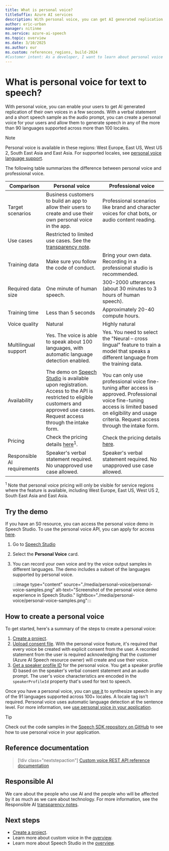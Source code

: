 ```yaml
---
title: What is personal voice?
titleSuffix: Azure AI services
description: With personal voice, you can get AI generated replication of your voice (or users of your application) in a few seconds.
author: eric-urban
manager: nitinme
ms.service: azure-ai-speech
ms.topic: overview
ms.date: 3/10/2025
ms.author: eur
ms.custom: references_regions, build-2024
#Customer intent: As a developer, I want to learn about personal voice for text to speech.
---
```


# What is personal voice for text to speech? 

With personal voice, you can enable your users to get AI generated replication of their own voices in a few seconds. With a verbal statement and a short speech sample as the audio prompt, you can create a personal voice for your users and allow them to generate speech in any of the more than 90 languages supported across more than 100 locales.

> [!NOTE]
> Personal voice is available in these regions: West Europe, East US, West US 2, South East Asia and East Asia. 
> For supported locales, see [personal voice language support](./language-support.md?tabs=tts#personal-voice).

The following table summarizes the difference between personal voice and professional voice.  
 
| Comparison | Personal voice | Professional voice |
|-------|-------------------------|-----|
| Target scenarios | Business customers to build an app to allow their users to create and use their own personal voice in the app. | Professional scenarios like brand and character voices for chat bots, or audio content reading. |
| Use cases | Restricted to limited use cases. See the [transparency note](/azure/ai-foundry/responsible-ai/speech-service/text-to-speech/transparency-note). |
| Training data | Make sure you follow the code of conduct. | Bring your own data. Recording in a professional studio is recommended. |
| Required data size | One minute of human speech. | 300-2000 utterances (about 30 minutes to 3 hours of human speech). |
| Training time | Less than 5 seconds | Approximately 20-40 compute hours. |
| Voice quality | Natural | Highly natural |
| Multilingual support | Yes. The voice is able to speak about 100 languages, with automatic language detection enabled. | Yes. You need to select the "Neural – cross lingual" feature to train a model that speaks a different language from the training data. |
| Availability | The demo on [Speech Studio](https://aka.ms/speechstudio/) is available upon registration. Access to the API is restricted to eligible customers and approved use cases. Request access through the intake form. | You can only use professional voice fine-tuning after access is approved. Professional voice fine-tuning access is limited based on eligibility and usage criteria. Request access through the intake form. |
| Pricing | Check the pricing details [here](https://azure.microsoft.com/pricing/details/cognitive-services/speech-services/)<sup>1</sup>. | Check the pricing details [here](https://azure.microsoft.com/pricing/details/cognitive-services/speech-services/). |
| Responsible AI requirements | Speaker's verbal statement required. No unapproved use case allowed. | Speaker's verbal statement required. No unapproved use case allowed. |

<sup>1</sup> Note that personal voice pricing will only be visible for service regions where the feature is available, including West Europe, East US, West US 2, South East Asia and East Asia. 

## Try the demo

If you have an S0 resource, you can access the personal voice demo in Speech Studio. To use the personal voice API, you can apply for access [here](https://aka.ms/customneural).

1. Go to [Speech Studio](https://aka.ms/speechstudio/)
   
1. Select the **Personal Voice** card.
   
1. You can record your own voice and try the voice output samples in different languages. The demo includes a subset of the languages supported by personal voice.

    :::image type="content" source="./media/personal-voice/personal-voice-samples.png" alt-text="Screenshot of the personal voice demo experience in Speech Studio." lightbox="./media/personal-voice/personal-voice-samples.png":::


## How to create a personal voice

To get started, here's a summary of the steps to create a personal voice:
1. [Create a project](./personal-voice-create-project.md). 
1. [Upload consent file](./personal-voice-create-consent.md). With the personal voice feature, it's required that every voice be created with explicit consent from the user. A recorded statement from the user is required acknowledging that the customer (Azure AI Speech resource owner) will create and use their voice.
1. [Get a speaker profile ID](./personal-voice-create-voice.md) for the personal voice. You get a speaker profile ID based on the speaker's verbal consent statement and an audio prompt. The user's voice characteristics are encoded in the `speakerProfileId` property that's used for text to speech. 

Once you have a personal voice, you can [use it](./personal-voice-how-to-use.md) to synthesize speech in any of the 91 languages supported across 100+ locales. A locale tag isn't required. Personal voice uses automatic language detection at the sentence level. For more information, see [use personal voice in your application](./personal-voice-how-to-use.md).

> [!TIP]
> Check out the code samples in the [Speech SDK repository on GitHub](https://github.com/Azure-Samples/cognitive-services-speech-sdk/blob/master/samples/custom-voice/README.md) to see how to use personal voice in your application.

## Reference documentation

> [!div class="nextstepaction"]
> [Custom voice REST API reference documentation](/rest/api/speech/)

## Responsible AI 

We care about the people who use AI and the people who will be affected by it as much as we care about technology. For more information, see the Responsible AI [transparency notes](/azure/ai-foundry/responsible-ai/speech-service/text-to-speech/transparency-note).


## Next steps

- [Create a project](./personal-voice-create-project.md). 
- Learn more about custom voice in the [overview](custom-neural-voice.md).
- Learn more about Speech Studio in the [overview](speech-studio-overview.md).
